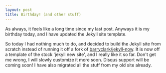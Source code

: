 ```yaml
---
layout: post
title: Birthday! (and other stuff)
---
```


As always, it feels like a long time since my last post. Anyways it is my birthday today, and I have updated the Jekyll site template.

So today I had nothing much to do, and decided to build the Jekyll site from scratch instead of running it off a fork of [barryclark/jekyll-now](https://github.com/barryclark/jekyll-now). It is now off a template of the stock 'jekyll new site', and I really like it so far. Don't get me wrong, I will slowly customize it more soon. Disqus support will be coming soon! I have also migrated all the stuff from my old site already.

